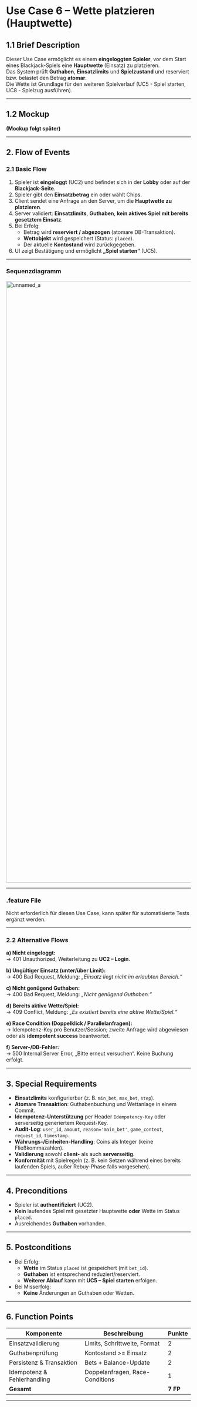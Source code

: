 # Use Case 6 – Wette platzieren (Hauptwette)

## 1.1 Brief Description
Dieser Use Case ermöglicht es einem **eingeloggten Spieler**, vor dem Start eines Blackjack-Spiels eine **Hauptwette** (Einsatz) zu platzieren.  
Das System prüft **Guthaben**, **Einsatzlimits** und **Spielzustand** und reserviert bzw. belastet den Betrag **atomar**.  
Die Wette ist Grundlage für den weiteren Spielverlauf (UC5 - Spiel starten, UC8 - Spielzug ausführen).

---

## 1.2 Mockup
**(Mockup folgt später)**


---
<!--
## 1.3 Screenshots
- Wett-Panel vor Spielbeginn  
- Erfolgsmeldung nach gesetzter Wette  
- Fehlermeldung bei ungültigem Einsatz  

*(Screenshots folgen.)*

---
-->
## 2. Flow of Events

### 2.1 Basic Flow
1. Spieler ist **eingeloggt** (UC2) und befindet sich in der **Lobby** oder auf der **Blackjack-Seite**.  
2. Spieler gibt den **Einsatzbetrag** ein oder wählt Chips.  
3. Client sendet eine Anfrage an den Server, um die **Hauptwette zu platzieren**.  
4. Server validiert: **Einsatzlimits**, **Guthaben**, **kein aktives Spiel mit bereits gesetztem Einsatz**.  
5. Bei Erfolg:
   - Betrag wird **reserviert / abgezogen** (atomare DB-Transaktion).  
   - **Wettobjekt** wird gespeichert (Status: `placed`).  
   - Der aktuelle **Kontostand** wird zurückgegeben.  
6. UI zeigt Bestätigung und ermöglicht **„Spiel starten“** (UC5).

---

### Sequenzdiagramm

<img width="1456" height="1638" alt="unnamed_a" src="https://github.com/user-attachments/assets/a8fa6099-f6d4-4ef3-a45b-14a076639002" />


---

### .feature File
<!--
```
Feature: Hauptwette platzieren
  Scenario: Spieler platziert eine gültige Hauptwette
    Given der Spieler ist eingeloggt
    And er hat genügend Guthaben
    And der Einsatz liegt zwischen MinBet und MaxBet
    When er die Wette platziert
    Then wird der Einsatz atomar reserviert
    And die Wette ist mit Status "placed" gespeichert
```-->
Nicht erforderlich für diesen Use Case, kann später für automatisierte Tests ergänzt werden.

---


### 2.2 Alternative Flows

**a) Nicht eingeloggt:**  
→ 401 Unauthorized, Weiterleitung zu **UC2 – Login**.

**b) Ungültiger Einsatz (unter/über Limit):**  
→ 400 Bad Request, Meldung: *„Einsatz liegt nicht im erlaubten Bereich.“*

**c) Nicht genügend Guthaben:**  
→ 400 Bad Request, Meldung: *„Nicht genügend Guthaben.“*

**d) Bereits aktive Wette/Spiel:**  
→ 409 Conflict, Meldung: *„Es existiert bereits eine aktive Wette/Spiel.“*

**e) Race Condition (Doppelklick / Parallelanfragen):**  
→ Idempotenz-Key pro Benutzer/Session; zweite Anfrage wird abgewiesen oder als **idempotent success** beantwortet.

**f) Server-/DB-Fehler:**  
→ 500 Internal Server Error, „Bitte erneut versuchen“. Keine Buchung erfolgt.

---

## 3. Special Requirements
- **Einsatzlimits** konfigurierbar (z. B. `min_bet`, `max_bet`, `step`).  
- **Atomare Transaktion**: Guthabenbuchung und Wettanlage in einem Commit.  
- **Idempotenz-Unterstützung** per Header `Idempotency-Key` oder serverseitig generiertem Request-Key.  
- **Audit-Log**: `user_id`, `amount`, `reason='main_bet'`, `game_context`, `request_id`, `timestamp`.  
- **Währungs-/Einheiten-Handling**: Coins als Integer (keine Fließkommazahlen).  
- **Validierung** sowohl **client-** als auch **serverseitig**.  
- **Konformität** mit Spielregeln (z. B. kein Setzen während eines bereits laufenden Spiels, außer Rebuy-Phase falls vorgesehen).

---

## 4. Preconditions
- Spieler ist **authentifiziert** (UC2).  
- **Kein** laufendes Spiel mit gesetzter Hauptwette **oder** Wette im Status `placed`.  
- Ausreichendes **Guthaben** vorhanden.

---

## 5. Postconditions
- Bei Erfolg:  
  - **Wette** im Status `placed` ist gespeichert (mit `bet_id`).  
  - **Guthaben** ist entsprechend reduziert/reserviert.  
  - **Weiterer Ablauf** kann mit **UC5 – Spiel starten** erfolgen.  
- Bei Misserfolg:  
  - **Keine** Änderungen an Guthaben oder Wetten.

---

<!--
### 5.1 Save changes / Sync with server
**Beispiel-Modelle (MySQL):**
```sql
-- Tabelle für Wetten
CREATE TABLE bets (
  id BIGINT PRIMARY KEY AUTO_INCREMENT,
  user_id BIGINT NOT NULL,
  game_type VARCHAR(32) NOT NULL DEFAULT 'blackjack',
  amount BIGINT NOT NULL,           -- Coins (Integer)
  status ENUM('placed', 'settled', 'canceled') NOT NULL DEFAULT 'placed',
  created_at DATETIME NOT NULL,
  request_id VARCHAR(64) UNIQUE NULL
);

-- Atomare Buchung (vereinfacht)
START TRANSACTION;
  INSERT INTO bets (user_id, game_type, amount, status, created_at, request_id)
  VALUES (:uid, 'blackjack', :amount, 'placed', NOW(), :request_id);

  UPDATE users SET balance = balance - :amount
  WHERE id = :uid AND balance >= :amount;
COMMIT;
```

**Server-Response (Beispiel):**
```json
{
  "bet_id": 98765,
  "amount": 100,
  "status": "placed",
  "balance": 900
}
```

---
-->

## 6. Function Points
| Komponente | Beschreibung | Punkte |
|-------------|---------------|--------|
| Einsatzvalidierung | Limits, Schrittweite, Format | 2 |
| Guthabenprüfung | Kontostand >= Einsatz | 2 |
| Persistenz & Transaktion | Bets + Balance-Update | 2 |
| Idempotenz & Fehlerhandling | Doppelanfragen, Race-Conditions | 1 |
| **Gesamt** |  | **7 FP** |

---

<!--
## 7. Technische Hinweise
**API-Endpoint:**
```
POST /api/bets/main
Authorization: Bearer <JWT>
Body: { "amount": 100, "request_id": "<uuid>" }
```

**Antworten:**
```
200 OK { bet_id, amount, status, balance }
400 Bad Request { error: "invalid_amount" | "insufficient_balance" }
401 Unauthorized { error: "auth_required" }
409 Conflict { error: "active_bet_exists" }
500 Internal Server Error { error: "server_error" }
```

**Server-Pseudocode:**
```pseudo
requireAuth()
validate(amount in [min_bet..max_bet] and amount % step == 0)

with transaction:
  user = lock(select * from users where id=:uid)
  if user.balance < amount: return 400, {error:"insufficient_balance"}
  if existsActiveBet(uid): return 409, {error:"active_bet_exists"}

  bet_id = insertBet(uid, amount, "placed", request_id)
  updateUserBalance(uid, -amount)

return 200, { bet_id, amount, status:"placed", balance:user.balance - amount }
```

---
-->
